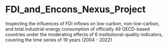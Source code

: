 # FDI_and_Encons_Nexus_Project
Inspecting the influences of FDI inflows on low-carbon, non-low-carbon, and total industrial energy consumption of officially 49 OECD-based countries under the moderating effects of 6 institutional-quality indicators, covering the time series of 19 years (2004 - 2022)
